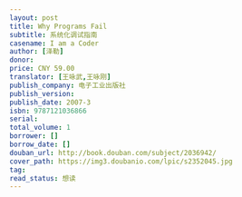 ```yaml
---
layout: post
title: Why Programs Fail
subtitle: 系统化调试指南
casename: I am a Coder
author: [泽勒]
donor: 
price: CNY 59.00
translator: [王咏武,王咏刚]
publish_company: 电子工业出版社
publish_version: 
publish_date: 2007-3
isbn: 9787121036866
serial: 
total_volume: 1
borrower: []
borrow_date: []
douban_url: http://book.douban.com/subject/2036942/
cover_path: https://img3.doubanio.com/lpic/s2352045.jpg
tag: 
read_status: 想读
---
```

